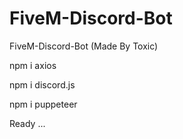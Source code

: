 # FiveM-Discord-Bot
FiveM-Discord-Bot (Made By Toxic)


npm i axios 

npm i discord.js

npm i puppeteer

Ready ...
